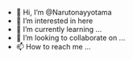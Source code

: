- 👋 Hi, I’m @Narutonayyotama
- 👀 I’m interested in here
- 🌱 I’m currently learning ...
- 💞️ I’m looking to collaborate on ...
- 📫 How to reach me ...

<!---
Narutonayyotama/Narutonayyotama is a ✨ special ✨ repository because its `README.md` (this file) appears on your GitHub profile.
You can click the Preview link to take a look at your changes.
--->

